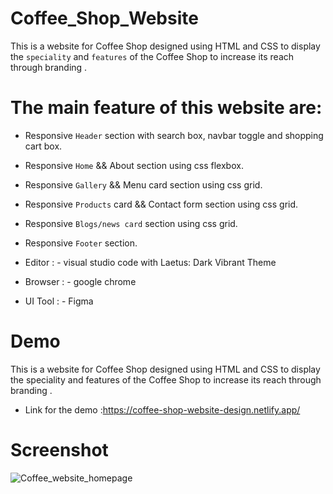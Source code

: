 # Coffee_Shop_Website
This is a website for Coffee Shop designed using HTML and CSS to display the  `speciality` and `features` of the Coffee Shop  to increase its reach through branding .

# The main feature of this website are:
  
* Responsive `Header` section with search box, navbar toggle and shopping cart box.
* Responsive `Home` && About section using css flexbox.
* Responsive `Gallery` && Menu card section using css grid.
* Responsive `Products` card && Contact form section using css grid.
* Responsive `Blogs/news card` section using css grid.
* Responsive `Footer` section.

* Editor : - visual studio code with Laetus: Dark Vibrant Theme
* Browser : - google chrome
* UI Tool : - Figma 

# Demo
This is a website for Coffee Shop designed using HTML and CSS to display the speciality and features of the Coffee Shop to increase its reach through branding .

* Link for the demo :https://coffee-shop-website-design.netlify.app/
# Screenshot 
![Coffee_website_homepage](https://github.com/sonadukane18/Coffee_Shop_Website/assets/120325353/9dc730d8-ee38-4a90-84dd-55d03b84c948)
